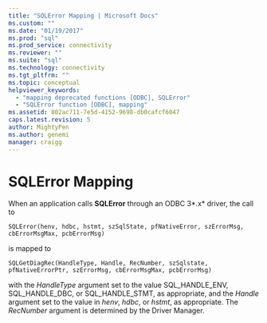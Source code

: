 ```yaml
---
title: "SQLError Mapping | Microsoft Docs"
ms.custom: ""
ms.date: "01/19/2017"
ms.prod: "sql"
ms.prod_service: connectivity
ms.reviewer: ""
ms.suite: "sql"
ms.technology: connectivity
ms.tgt_pltfrm: ""
ms.topic: conceptual
helpviewer_keywords: 
  - "mapping deprecated functions [ODBC], SQLError"
  - "SQLError function [ODBC], mapping"
ms.assetid: 802ac711-7e5d-4152-9698-db0cafcf6047
caps.latest.revision: 5
author: MightyPen
ms.author: genemi
manager: craigg
---
```

# SQLError Mapping
When an application calls **SQLError** through an ODBC 3*.x* driver, the call to  
  
```  
SQLError(henv, hdbc, hstmt, szSqlState, pfNativeError, szErrorMsg, cbErrorMsgMax, pcbErrorMsg)   
```  
  
 is mapped to  
  
```  
SQLGetDiagRec(HandleType, Handle, RecNumber, szSqlstate, pfNativeErrorPtr, szErrorMsg, cbErrorMsgMax, pcbErrorMsg)  
```  
  
 with the *HandleType* argument set to the value SQL_HANDLE_ENV, SQL_HANDLE_DBC, or SQL_HANDLE_STMT, as appropriate, and the *Handle* argument set to the value in *henv*, *hdbc*, or *hstmt*, as appropriate. The *RecNumber* argument is determined by the Driver Manager.
